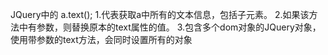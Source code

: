 JQuery中的 a.text();
    1.代表获取a中所有的文本信息，包括子元素。
    2.如果该方法中有参数，则替换原本的text属性的值。
    3.包含多个dom对象的JQuery对象，使用带参数的text方法，会同时设置所有的对象